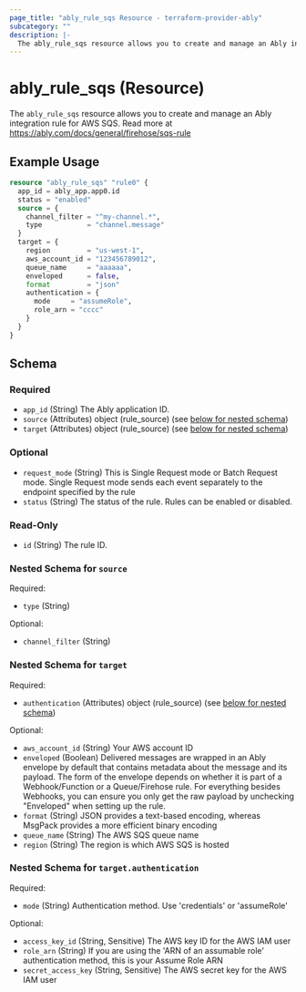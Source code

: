 ```yaml
---
page_title: "ably_rule_sqs Resource - terraform-provider-ably"
subcategory: ""
description: |-
  The ably_rule_sqs resource allows you to create and manage an Ably integration rule for AWS SQS. Read more at https://ably.com/docs/general/firehose/sqs-rule
---
```


# ably_rule_sqs (Resource)

The `ably_rule_sqs` resource allows you to create and manage an Ably integration rule for AWS SQS. Read more at https://ably.com/docs/general/firehose/sqs-rule


## Example Usage

```terraform
resource "ably_rule_sqs" "rule0" {
  app_id = ably_app.app0.id
  status = "enabled"
  source = {
    channel_filter = "^my-channel.*",
    type           = "channel.message"
  }
  target = {
    region         = "us-west-1",
    aws_account_id = "123456789012",
    queue_name     = "aaaaaa",
    enveloped      = false,
    format         = "json"
    authentication = {
      mode     = "assumeRole",
      role_arn = "cccc"
    }
  }
}
```

<!-- schema generated by tfplugindocs -->
## Schema

### Required

- `app_id` (String) The Ably application ID.
- `source` (Attributes) object (rule_source) (see [below for nested schema](#nestedatt--source))
- `target` (Attributes) object (rule_source) (see [below for nested schema](#nestedatt--target))

### Optional

- `request_mode` (String) This is Single Request mode or Batch Request mode. Single Request mode sends each event separately to the endpoint specified by the rule
- `status` (String) The status of the rule. Rules can be enabled or disabled.

### Read-Only

- `id` (String) The rule ID.

<a id="nestedatt--source"></a>
### Nested Schema for `source`

Required:

- `type` (String)

Optional:

- `channel_filter` (String)


<a id="nestedatt--target"></a>
### Nested Schema for `target`

Required:

- `authentication` (Attributes) object (rule_source) (see [below for nested schema](#nestedatt--target--authentication))

Optional:

- `aws_account_id` (String) Your AWS account ID
- `enveloped` (Boolean) Delivered messages are wrapped in an Ably envelope by default that contains metadata about the message and its payload. The form of the envelope depends on whether it is part of a Webhook/Function or a Queue/Firehose rule. For everything besides Webhooks, you can ensure you only get the raw payload by unchecking "Enveloped" when setting up the rule.
- `format` (String) JSON provides a text-based encoding, whereas MsgPack provides a more efficient binary encoding
- `queue_name` (String) The AWS SQS queue name
- `region` (String) The region is which AWS SQS is hosted

<a id="nestedatt--target--authentication"></a>
### Nested Schema for `target.authentication`

Required:

- `mode` (String) Authentication method. Use 'credentials' or 'assumeRole'

Optional:

- `access_key_id` (String, Sensitive) The AWS key ID for the AWS IAM user
- `role_arn` (String) If you are using the 'ARN of an assumable role' authentication method, this is your Assume Role ARN
- `secret_access_key` (String, Sensitive) The AWS secret key for the AWS IAM user
